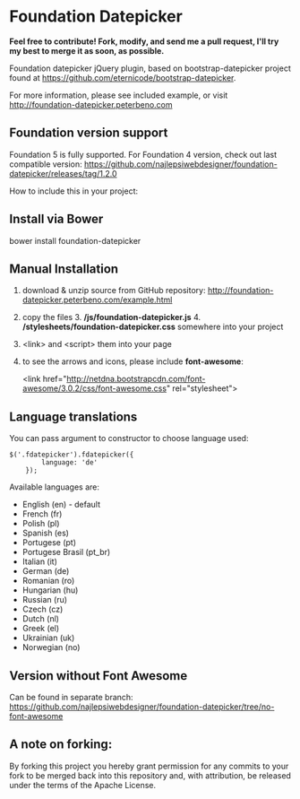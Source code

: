 Foundation Datepicker
=====================

**Feel free to contribute! Fork, modify, and send me a pull request, I'll try my best to merge it as soon, as possible.**

Foundation datepicker jQuery plugin, based on bootstrap-datepicker project found at https://github.com/eternicode/bootstrap-datepicker.

For more information, please see included example, or visit http://foundation-datepicker.peterbeno.com

Foundation version support
-------------------
Foundation 5 is fully supported. For Foundation 4 version, check out last compatible version:
https://github.com/najlepsiwebdesigner/foundation-datepicker/releases/tag/1.2.0


How to include this in your project:

Install via Bower
-------------------
bower install foundation-datepicker

Manual Installation
-------------------

1. download & unzip source from GitHub repository:
http://foundation-datepicker.peterbeno.com/example.html

2. copy the files
    3. **/js/foundation-datepicker.js**
    4. **/stylesheets/foundation-datepicker.css**
       somewhere into your project 

3. &lt;link&gt; and &lt;script&gt; them into your page 

4. to see the arrows and icons, please include **font-awesome**:

    &lt;link href=&quot;http://netdna.bootstrapcdn.com/font-awesome/3.0.2/css/font-awesome.css&quot; rel=&quot;stylesheet&quot;&gt;
	
Language translations
-------------------
You can pass argument to constructor to choose language used:
```
$('.fdatepicker').fdatepicker({
        language: 'de'
    });
```

Available languages are:

- English (en) - default
- French (fr) 
- Polish (pl)
- Spanish (es)
- Portugese (pt)
- Portugese Brasil (pt_br)
- Italian (it)
- German (de)
- Romanian (ro)
- Hungarian (hu)
- Russian (ru)
- Czech (cz)
- Dutch (nl)
- Greek (el)
- Ukrainian (uk)
- Norwegian (no)
	
Version without Font Awesome
-------------------
Can be found in separate branch:
https://github.com/najlepsiwebdesigner/foundation-datepicker/tree/no-font-awesome


A note on forking:
-------------------
By forking this project you hereby grant permission for any commits to your fork to be merged back into this repository and, with attribution, be released under the terms of the Apache License.

